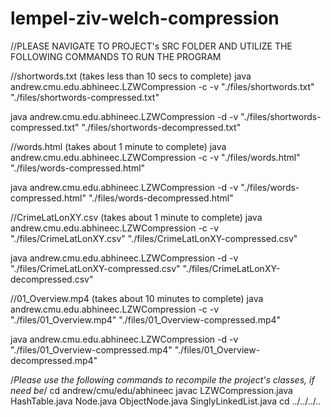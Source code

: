 # lempel-ziv-welch-compression

//PLEASE NAVIGATE TO PROJECT's SRC FOLDER AND UTILIZE THE FOLLOWING COMMANDS TO RUN THE PROGRAM

//shortwords.txt (takes less than 10 secs to complete)
java andrew.cmu.edu.abhineec.LZWCompression -c -v "./files/shortwords.txt" "./files/shortwords-compressed.txt"

java andrew.cmu.edu.abhineec.LZWCompression -d -v "./files/shortwords-compressed.txt" "./files/shortwords-decompressed.txt"

//words.html (takes about 1 minute to complete)
java andrew.cmu.edu.abhineec.LZWCompression -c -v "./files/words.html" "./files/words-compressed.html"

java andrew.cmu.edu.abhineec.LZWCompression -d -v "./files/words-compressed.html" "./files/words-decompressed.html"

//CrimeLatLonXY.csv (takes about 1 minute to complete)
java andrew.cmu.edu.abhineec.LZWCompression -c -v "./files/CrimeLatLonXY.csv" "./files/CrimeLatLonXY-compressed.csv"

java andrew.cmu.edu.abhineec.LZWCompression -d -v "./files/CrimeLatLonXY-compressed.csv" "./files/CrimeLatLonXY-decompressed.csv"

//01_Overview.mp4 (takes about 10 minutes to complete)
java andrew.cmu.edu.abhineec.LZWCompression -c -v "./files/01_Overview.mp4" "./files/01_Overview-compressed.mp4"

java andrew.cmu.edu.abhineec.LZWCompression -d -v "./files/01_Overview-compressed.mp4" "./files/01_Overview-decompressed.mp4"


/*Please use the following commands to recompile the project's classes, if need be*/
cd andrew/cmu/edu/abhineec
javac LZWCompression.java HashTable.java Node.java ObjectNode.java SinglyLinkedList.java
cd ../../../..
